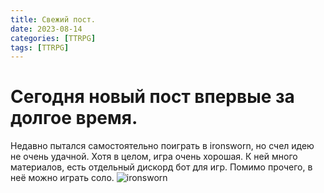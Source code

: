 ```yaml
---
title: Свежий пост.
date: 2023-08-14
categories: [TTRPG]
tags: [TTRPG]    
---
```

# Сегодня новый пост впервые за долгое время.<br>
Недавно пытался самостоятельно поиграть в ironsworn, но счел идею не очень удачной.
Хотя в целом, игра очень хорошая. К ней много материалов, есть отдельный дискорд бот для игр. 
Помимо прочего, в неё можно играть соло. 
![ironsworn](https://static.wixstatic.com/media/4db827_788db05b67594067974fcb8a6f38eefa~mv2.png/v1/fill/w_553,h_449,al_c,q_85,usm_0.66_1.00_0.01,enc_auto/4db827_788db05b67594067974fcb8a6f38eefa~mv2.png)
